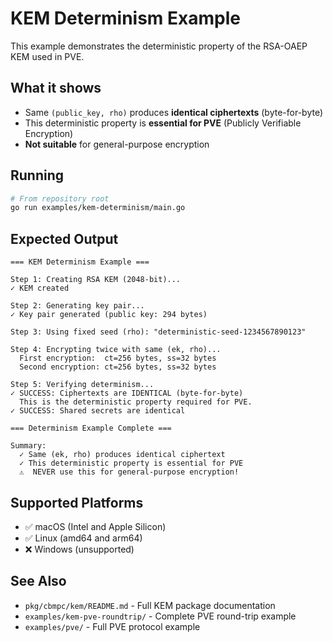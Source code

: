 # KEM Determinism Example

This example demonstrates the deterministic property of the RSA-OAEP KEM used in PVE.

## What it shows

- Same `(public_key, rho)` produces **identical ciphertexts** (byte-for-byte)
- This deterministic property is **essential for PVE** (Publicly Verifiable Encryption)
- **Not suitable** for general-purpose encryption

## Running

```bash
# From repository root
go run examples/kem-determinism/main.go
```

## Expected Output

```
=== KEM Determinism Example ===

Step 1: Creating RSA KEM (2048-bit)...
✓ KEM created

Step 2: Generating key pair...
✓ Key pair generated (public key: 294 bytes)

Step 3: Using fixed seed (rho): "deterministic-seed-1234567890123"

Step 4: Encrypting twice with same (ek, rho)...
  First encryption:  ct=256 bytes, ss=32 bytes
  Second encryption: ct=256 bytes, ss=32 bytes

Step 5: Verifying determinism...
✓ SUCCESS: Ciphertexts are IDENTICAL (byte-for-byte)
  This is the deterministic property required for PVE.
✓ SUCCESS: Shared secrets are identical

=== Determinism Example Complete ===

Summary:
  ✓ Same (ek, rho) produces identical ciphertext
  ✓ This deterministic property is essential for PVE
  ⚠️  NEVER use this for general-purpose encryption!
```

## Supported Platforms

- ✅ macOS (Intel and Apple Silicon)
- ✅ Linux (amd64 and arm64)
- ❌ Windows (unsupported)

## See Also

- `pkg/cbmpc/kem/README.md` - Full KEM package documentation
- `examples/kem-pve-roundtrip/` - Complete PVE round-trip example
- `examples/pve/` - Full PVE protocol example
